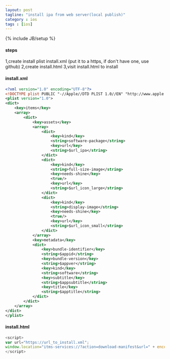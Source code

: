 ```yaml
---
layout: post
tagline: "install ipa from web server(local publish)"
category : ios
tags : [ios]
---
```

{% include JB/setup %}

#### steps

1,create install plist install.xml (put it to a https, if don't have one, use github)
2,create install.html
3,visit install.html to install

#### install.xml

```xml
<?xml version="1.0" encoding="UTF-8"?>
<!DOCTYPE plist PUBLIC "-//Apple//DTD PLIST 1.0//EN" "http://www.apple.com/DTDs/PropertyList-1.0.dtd">
<plist version="1.0">
<dict>
	<key>items</key>
	<array>
		<dict>
			<key>assets</key>
			<array>
				<dict>
					<key>kind</key>
					<string>software-package</string>
					<key>url</key>
					<string>$url_ipa</string>
				</dict>
				<dict>
					<key>kind</key>
					<string>full-size-image</string>
					<key>needs-shine</key>
					<true/>
					<key>url</key>
					<string>$url_icon_large</string>
				</dict>
				<dict>
					<key>kind</key>
					<string>display-image</string>
					<key>needs-shine</key>
					<true/>
					<key>url</key>
					<string>$url_icon_small</string>
				</dict>
			</array>
			<key>metadata</key>
			<dict>
				<key>bundle-identifier</key>
				<string>$appid</string>
				<key>bundle-version</key>
				<string>$appver</string>
				<key>kind</key>
				<string>software</string>
				<key>subtitle</key>
				<string>$appsubtitle</string>
				<key>title</key>
				<string>$apptitle</string>
			</dict>
		</dict>
	</array>
</dict>
</plist>
```

#### install.html

```javascript
<script>
var url="https://url_to_install.xml";
window.location="itms-services://?action=download-manifest&url=" + encodeURIComponent(url);
</script>
```
